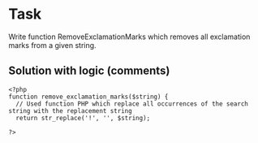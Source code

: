 # Task 

Write function RemoveExclamationMarks which removes all exclamation marks from a given string.

## Solution with logic (comments)

```
<?php
function remove_exclamation_marks($string) {
  // Used function PHP which replace all occurrences of the search string with the replacement string
  return str_replace('!', '', $string);

?>
```
